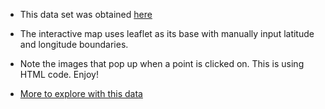 - This data set was obtained [here](https://github.com/rfordatascience/tidytuesday/tree/master/data/2019/2019-10-29)

- The interactive map uses leaflet as its base with manually input latitude and 
longitude boundaries. 

- Note the images that pop up when a point is clicked on. This is using HTML 
code. Enjoy!

- [More to explore with this data](https://data.cityofnewyork.us/Environment/2018-Central-Park-Squirrel-Census-Squirrel-Data/vfnx-vebw)